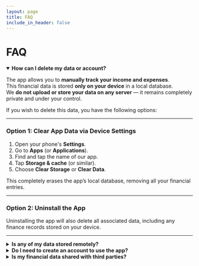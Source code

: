 ```yaml
---
layout: page
title: FAQ
include_in_header: false
---
```

# FAQ

<details open>
<summary><strong>How can I delete my data or account?</strong></summary>

The app allows you to **manually track your income and expenses**.  
This financial data is stored **only on your device** in a local database.  
We **do not upload or store your data on any server** — it remains completely private and under your control.

If you wish to delete this data, you have the following options:

---

### Option 1: Clear App Data via Device Settings
1. Open your phone's **Settings**.
2. Go to **Apps** (or **Applications**).
3. Find and tap the name of our app.
4. Tap **Storage & cache** (or similar).
5. Choose **Clear Storage** or **Clear Data**.

This completely erases the app’s local database, removing all your financial entries.

---

### Option 2: Uninstall the App
Uninstalling the app will also delete all associated data, including any finance records stored on your device.

---
</details>

<details>
<summary><strong>Is any of my data stored remotely?</strong></summary>

No. All data you enter (such as expenses, income, or balances) is stored only on your device.  
The app does not sync with any cloud service or external server by default.

</details>

<details>
<summary><strong>Do I need to create an account to use the app?</strong></summary>

No account is required. You can use the app without signing up, logging in, or providing personal information.

</details>

<details>
<summary><strong>Is my financial data shared with third parties?</strong></summary>

No. Your financial data is never shared with third parties, because it is not collected in the first place.  
Everything is stored locally on your device only.

</details>